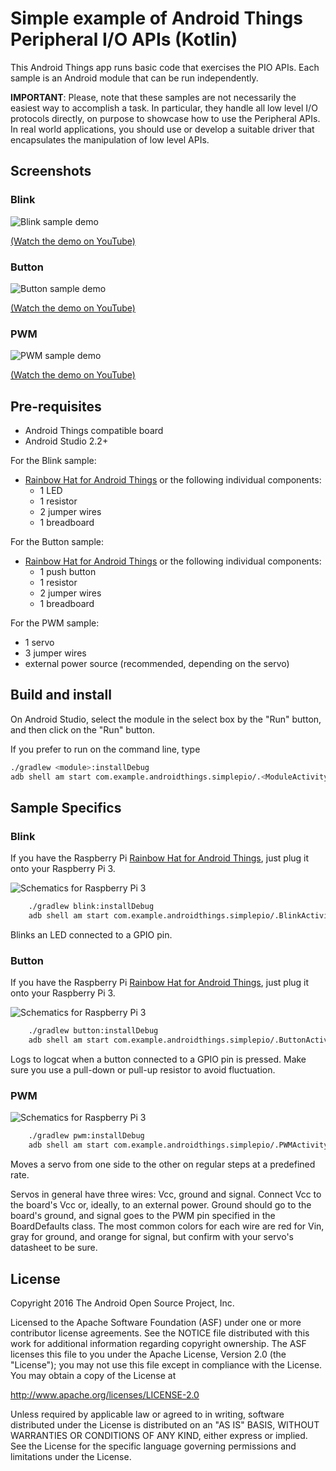 # Simple example of Android Things Peripheral I/O APIs (Kotlin)

This Android Things app runs basic code that exercises the PIO APIs. Each sample is an
Android module that can be run independently.

**IMPORTANT**: Please, note that these samples are not necessarily the easiest way to accomplish
a task. In particular, they handle all low level I/O protocols directly, on
purpose to showcase how to use the Peripheral APIs. In real world applications,
you should use or develop a suitable driver that encapsulates the manipulation
of low level APIs.

## Screenshots

### Blink

![Blink sample demo][demo1-gif]

[(Watch the demo on YouTube)][demo1-yt]

### Button

![Button sample demo][demo2-gif]

[(Watch the demo on YouTube)][demo2-yt]

### PWM

![PWM sample demo][demo3-gif]

[(Watch the demo on YouTube)][demo3-yt]

## Pre-requisites

- Android Things compatible board
- Android Studio 2.2+

For the Blink sample:
- [Rainbow Hat for Android Things](https://shop.pimoroni.com/products/rainbow-hat-for-android-things) or the following individual components:
    - 1 LED
    - 1 resistor
    - 2 jumper wires
    - 1 breadboard

For the Button sample:
- [Rainbow Hat for Android Things](https://shop.pimoroni.com/products/rainbow-hat-for-android-things) or the following individual components:
    - 1 push button
    - 1 resistor
    - 2 jumper wires
    - 1 breadboard

For the PWM sample:
- 1 servo
- 3 jumper wires
- external power source (recommended, depending on the servo)

## Build and install

On Android Studio, select the module in the select box by the "Run" button, and
then click on the "Run" button.

If you prefer to run on the command line, type

```bash
./gradlew <module>:installDebug
adb shell am start com.example.androidthings.simplepio/.<ModuleActivity>
```

## Sample Specifics

### Blink

If you have the Raspberry Pi [Rainbow Hat for Android Things](https://shop.pimoroni.com/products/rainbow-hat-for-android-things), just plug it onto your Raspberry Pi 3.

![Schematics for Raspberry Pi 3](../rpi3_schematics_blink.png)

```bash
    ./gradlew blink:installDebug
    adb shell am start com.example.androidthings.simplepio/.BlinkActivity
```

Blinks an LED connected to a GPIO pin.

### Button

If you have the Raspberry Pi [Rainbow Hat for Android Things](https://shop.pimoroni.com/products/rainbow-hat-for-android-things), just plug it onto your Raspberry Pi 3.

![Schematics for Raspberry Pi 3](../rpi3_schematics_button.png)

```bash
    ./gradlew button:installDebug
    adb shell am start com.example.androidthings.simplepio/.ButtonActivity
```

Logs to logcat when a button connected to a GPIO pin is pressed. Make sure you
use a pull-down or pull-up resistor to avoid fluctuation.

### PWM

![Schematics for Raspberry Pi 3](../rpi3_schematics_pwm.png)

```bash
    ./gradlew pwm:installDebug
    adb shell am start com.example.androidthings.simplepio/.PWMActivity
```

Moves a servo from one side to the other on regular steps at a predefined rate.

Servos in general have three wires: Vcc, ground and signal. Connect Vcc to the
board's Vcc or, ideally, to an external power. Ground should go to the board's
ground, and signal goes to the PWM pin specified in the BoardDefaults class. The
most common colors for each wire are red for Vin, gray for ground, and orange for
signal, but confirm with your servo's datasheet to be sure.

## License

Copyright 2016 The Android Open Source Project, Inc.

Licensed to the Apache Software Foundation (ASF) under one or more contributor
license agreements.  See the NOTICE file distributed with this work for
additional information regarding copyright ownership.  The ASF licenses this
file to you under the Apache License, Version 2.0 (the "License"); you may not
use this file except in compliance with the License.  You may obtain a copy of
the License at

  http://www.apache.org/licenses/LICENSE-2.0

Unless required by applicable law or agreed to in writing, software
distributed under the License is distributed on an "AS IS" BASIS, WITHOUT
WARRANTIES OR CONDITIONS OF ANY KIND, either express or implied.  See the
License for the specific language governing permissions and limitations under
the License.

[demo1-yt]: https://www.youtube.com/watch?v=QjX-yfbKAiM&index=4&list=PLWz5rJ2EKKc-GjpNkFe9q3DhE2voJscDT
[demo1-gif]: ../demo1.gif
[demo2-yt]: https://www.youtube.com/watch?v=pgpTpzl7QWY&list=PLWz5rJ2EKKc-GjpNkFe9q3DhE2voJscDT&index=5
[demo2-gif]: ../demo2.gif
[demo3-yt]: https://www.youtube.com/watch?v=H148X62lmrQ&list=PLWz5rJ2EKKc-GjpNkFe9q3DhE2voJscDT&index=6
[demo3-gif]: ../demo3.gif